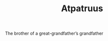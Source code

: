 ---
title: Atpatruus
letter: A
permalink: "/definitions/atpatruus.html"
body: The brother of a great-grandfather’s grandfather
published_at: '2018-07-07'
layout: post
---